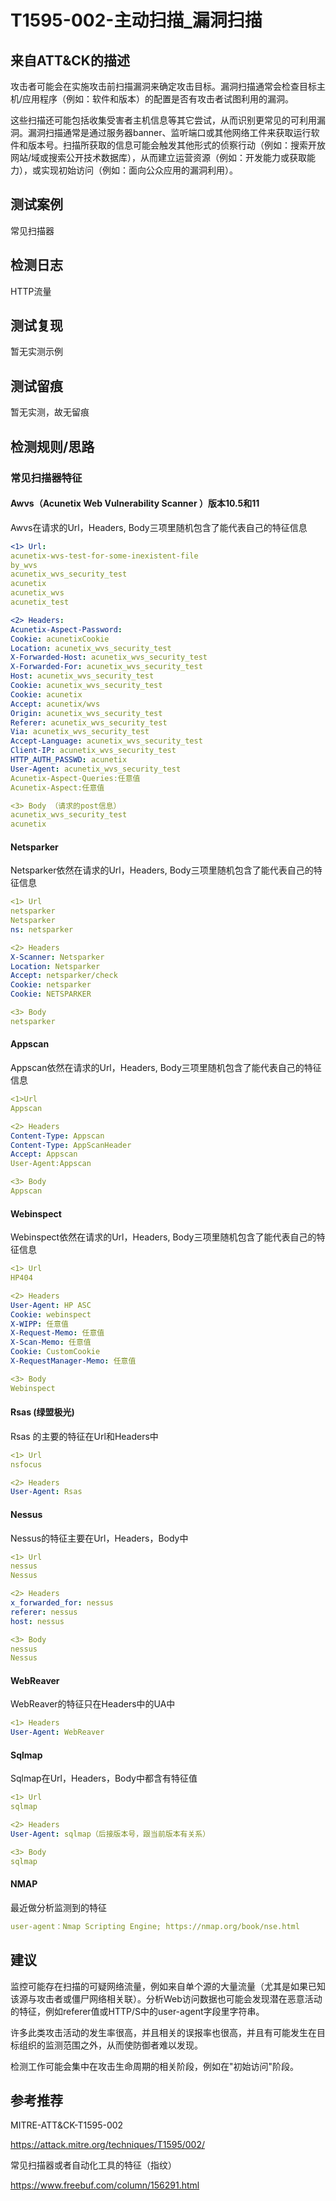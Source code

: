 # T1595-002-主动扫描_漏洞扫描

## 来自ATT&CK的描述

攻击者可能会在实施攻击前扫描漏洞来确定攻击目标。漏洞扫描通常会检查目标主机/应用程序（例如：软件和版本）的配置是否有攻击者试图利用的漏洞。

这些扫描还可能包括收集受害者主机信息等其它尝试，从而识别更常见的可利用漏洞。漏洞扫描通常是通过服务器banner、监听端口或其他网络工件来获取运行软件和版本号。扫描所获取的信息可能会触发其他形式的侦察行动（例如：搜索开放网站/域或搜索公开技术数据库），从而建立运营资源（例如：开发能力或获取能力），或实现初始访问（例如：面向公众应用的漏洞利用）。

## 测试案例

常见扫描器

## 检测日志

HTTP流量

## 测试复现

暂无实测示例

## 测试留痕

暂无实测，故无留痕

## 检测规则/思路

### 常见扫描器特征

#### Awvs（Acunetix Web Vulnerability Scanner ）版本10.5和11

Awvs在请求的Url，Headers, Body三项里随机包含了能代表自己的特征信息

```yml
<1> Url:
acunetix-wvs-test-for-some-inexistent-file
by_wvs
acunetix_wvs_security_test
acunetix
acunetix_wvs
acunetix_test
```

```yml
<2> Headers:
Acunetix-Aspect-Password:
Cookie: acunetixCookie
Location: acunetix_wvs_security_test
X-Forwarded-Host: acunetix_wvs_security_test
X-Forwarded-For: acunetix_wvs_security_test
Host: acunetix_wvs_security_test
Cookie: acunetix_wvs_security_test
Cookie: acunetix
Accept: acunetix/wvs
Origin: acunetix_wvs_security_test
Referer: acunetix_wvs_security_test
Via: acunetix_wvs_security_test
Accept-Language: acunetix_wvs_security_test
Client-IP: acunetix_wvs_security_test
HTTP_AUTH_PASSWD: acunetix
User-Agent: acunetix_wvs_security_test
Acunetix-Aspect-Queries:任意值
Acunetix-Aspect:任意值
```

```yml
<3> Body （请求的post信息）
acunetix_wvs_security_test
acunetix
```

#### Netsparker

Netsparker依然在请求的Url，Headers, Body三项里随机包含了能代表自己的特征信息

```yml
<1> Url
netsparker
Netsparker
ns: netsparker
```

```yml
<2> Headers
X-Scanner: Netsparker
Location: Netsparker
Accept: netsparker/check
Cookie: netsparker
Cookie: NETSPARKER
```

```yml
<3> Body
netsparker
```

#### Appscan

Appscan依然在请求的Url，Headers, Body三项里随机包含了能代表自己的特征信息

```yml
<1>Url
Appscan
```

```yml
<2> Headers
Content-Type: Appscan
Content-Type: AppScanHeader
Accept: Appscan
User-Agent:Appscan
```

```yml
<3> Body
Appscan
```

#### Webinspect

Webinspect依然在请求的Url，Headers, Body三项里随机包含了能代表自己的特征信息

```yml
<1> Url
HP404
```

```yml
<2> Headers
User-Agent: HP ASC
Cookie: webinspect
X-WIPP: 任意值
X-Request-Memo: 任意值
X-Scan-Memo: 任意值
Cookie: CustomCookie
X-RequestManager-Memo: 任意值
```

```yml
<3> Body
Webinspect
```

#### Rsas (绿盟极光)

Rsas 的主要的特征在Url和Headers中

```yml
<1> Url
nsfocus
```

```yml
<2> Headers
User-Agent: Rsas
```

#### Nessus

Nessus的特征主要在Url，Headers，Body中

```yml
<1> Url
nessus
Nessus
```

```yml
<2> Headers
x_forwarded_for: nessus
referer: nessus
host: nessus
```

```yml
<3> Body
nessus
Nessus
```

#### WebReaver

WebReaver的特征只在Headers中的UA中

```yml
<1> Headers
User-Agent: WebReaver
```

#### Sqlmap

Sqlmap在Url，Headers，Body中都含有特征值

```yml
<1> Url
sqlmap
```

```yml
<2> Headers
User-Agent: sqlmap（后接版本号，跟当前版本有关系）
```

```yml
<3> Body
sqlmap
```

#### NMAP

最近做分析监测到的特征

```yml
user-agent：Nmap Scripting Engine; https://nmap.org/book/nse.html
```

## 建议

监控可能存在扫描的可疑网络流量，例如来自单个源的大量流量（尤其是如果已知该源与攻击者或僵尸网络相关联）。分析Web访问数据也可能会发现潜在恶意活动的特征，例如referer值或HTTP/S中的user-agent字段里字符串。

许多此类攻击活动的发生率很高，并且相关的误报率也很高，并且有可能发生在目标组织的监测范围之外，从而使防御者难以发现。

检测工作可能会集中在攻击生命周期的相关阶段，例如在"初始访问"阶段。

## 参考推荐

MITRE-ATT&CK-T1595-002

<https://attack.mitre.org/techniques/T1595/002/>

常见扫描器或者自动化工具的特征（指纹）

<https://www.freebuf.com/column/156291.html>
